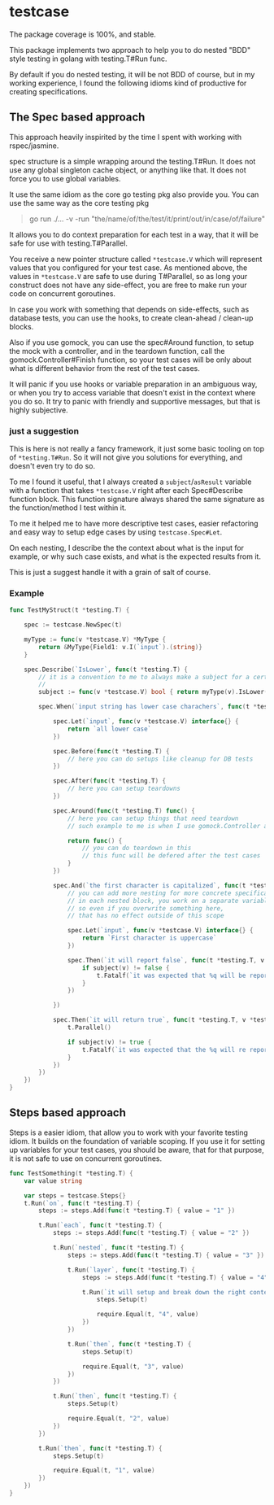 # testcase

The package coverage is 100%, and stable.

This package implements two approach to help you to do nested 
"BDD" style testing in golang with testing.T#Run func.

By default if you do nested testing, it will be not BDD of course,
but in my working experience, I found the following idioms kind of productive for creating specifications.

## The Spec based approach

This approach heavily inspirited by the time I spent with working with rspec/jasmine. 

spec structure is a simple wrapping around the testing.T#Run.
It does not use any global singleton cache object, or anything like that.
It does not force you to use global variables.

It use the same idiom as the core go testing pkg also provide you.
You can use the same way as the core testing pkg
> go run ./... -v -run "the/name/of/the/test/it/print/out/in/case/of/failure"
 
It allows you to do context preparation for each test in a way,
that it will be safe for use with testing.T#Parallel.

You receive a new pointer structure called `*testcase.V`
which will represent values that you configured for your test case.
As mentioned above, the values in `*testcase.V` are safe to use during T#Parallel,
so as long your construct does not have any side-effect,
you are free to make run your code on concurrent goroutines.

In case you work with something that depends on side-effects,
such as database tests, you can use the hooks,
to create clean-ahead / clean-up blocks.

Also if you use gomock, you can use the spec#Around function,
to setup the mock with a controller, and in the teardown function,
call the gomock.Controller#Finish function, 
so your test cases will be only about 
what is different behavior from the rest of the test cases.

It will panic if you use hooks or variable preparation in an ambiguous way,
or when you try to access variable that doesn't exist in the context where you do so.
It try to panic with friendly and supportive messages, but that is highly subjective. 

### just a suggestion 

This is here is not really a fancy framework,
it just some basic tooling on top of `*testing.T#Run`.
So it will not give you solutions for everything,
and doesn't even try to do so.

To me I found it useful, that I always created a `subject`/`asResult` variable with a function that takes `*testcase.V` right after each Spec#Describe function block.
This function signature always shared the same signature as the function/method I test within it.

To me it helped me to have more descriptive test cases, easier refactoring 
and easy way to setup edge cases by using `testcase.Spec#Let`.

On each nesting, I describe the the context about what is the input for example,
or why such case exists, and what is the expected results from it.

This is just a suggest handle it with a grain of salt of course.

### Example

```go
func TestMyStruct(t *testing.T) {

	spec := testcase.NewSpec(t)

	myType := func(v *testcase.V) *MyType {
		return &MyType{Field1: v.I(`input`).(string)}
	}

	spec.Describe(`IsLower`, func(t *testing.T) {
		// it is a convention to me to always make a subject for a certain describe block
		//
		subject := func(v *testcase.V) bool { return myType(v).IsLower() }

		spec.When(`input string has lower case charachers`, func(t *testing.T) {

			spec.Let(`input`, func(v *testcase.V) interface{} {
				return `all lower case`
			})

			spec.Before(func(t *testing.T) {
				// here you can do setups like cleanup for DB tests
			})

			spec.After(func(t *testing.T) {
				// here you can setup teardowns
			})

			spec.Around(func(t *testing.T) func() {
				// here you can setup things that need teardown
				// such example to me is when I use gomock.Controller and mock setup

				return func() {
					// you can do teardown in this
					// this func will be defered after the test cases
				}
			})

			spec.And(`the first character is capitalized`, func(t *testing.T) {
				// you can add more nesting for more concrete specifications,
				// in each nested block, you work on a separate variable stack,
				// so even if you overwrite something here,
				// that has no effect outside of this scope

				spec.Let(`input`, func(v *testcase.V) interface{} {
					return `First character is uppercase`
				})

				spec.Then(`it will report false`, func(t *testing.T, v *testcase.V) {
					if subject(v) != false {
						t.Fatalf(`it was expected that %q will be reported to be not lowercase`, v.I(`input`))
					}
				})

			})

			spec.Then(`it will return true`, func(t *testing.T, v *testcase.V) {
				t.Parallel()

				if subject(v) != true {
					t.Fatalf(`it was expected that the %q will re reported to be lowercase`, v.I(`input`))
				}
			})
		})
	})
}
```

## Steps based approach

Steps is a easier idiom, that allow you to work with your favorite testing idiom.
It builds on the foundation of variable scoping.
If you use it for setting up variables for your test cases,
you should be aware, that for that purpose, it is not safe to use on concurrent goroutines.

```go
func TestSomething(t *testing.T) {
	var value string

	var steps = testcase.Steps{}
	t.Run(`on`, func(t *testing.T) {
		steps := steps.Add(func(t *testing.T) { value = "1" })

		t.Run(`each`, func(t *testing.T) {
			steps := steps.Add(func(t *testing.T) { value = "2" })

			t.Run(`nested`, func(t *testing.T) {
				steps := steps.Add(func(t *testing.T) { value = "3" })

				t.Run(`layer`, func(t *testing.T) {
					steps := steps.Add(func(t *testing.T) { value = "4" })

					t.Run(`it will setup and break down the right context`, func(t *testing.T) {
						steps.Setup(t)

						require.Equal(t, "4", value)
					})
				})

				t.Run(`then`, func(t *testing.T) {
					steps.Setup(t)

					require.Equal(t, "3", value)
				})
			})

			t.Run(`then`, func(t *testing.T) {
				steps.Setup(t)

				require.Equal(t, "2", value)
			})
		})

		t.Run(`then`, func(t *testing.T) {
			steps.Setup(t)

			require.Equal(t, "1", value)
		})
	})
}
```